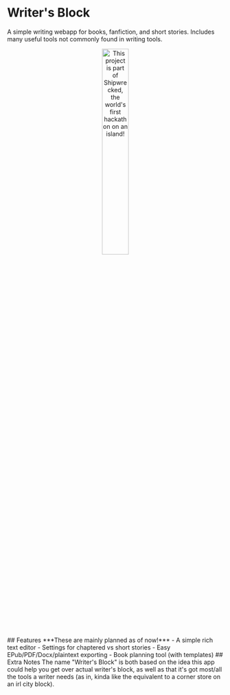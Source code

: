 # Writer's Block
A simple writing webapp for books, fanfiction, and short stories.
Includes many useful tools not commonly found in writing tools.
<div align="center">
  <a href="https://shipwrecked.hackclub.com/?t=ghrm" target="_blank">
    <img src="https://hc-cdn.hel1.your-objectstorage.com/s/v3/739361f1d440b17fc9e2f74e49fc185d86cbec14_badge.png" 
         alt="This project is part of Shipwrecked, the world's first hackathon on an island!" 
         style="width: 35%;">
  </a>
</div>
## Features
***These are mainly planned as of now!***
- A simple rich text editor
- Settings for chaptered vs short stories
- Easy EPub/PDF/Docx/plaintext exporting
- Book planning tool (with templates)
## Extra Notes
The name "Writer's Block" is both based on the idea this app could help you get over actual writer's block, as well as that it's got most/all the tools a writer needs (as in, kinda like the equivalent to a corner store on an irl city block).